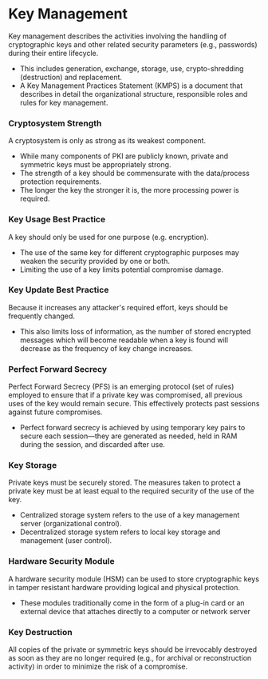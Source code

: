 # Key Management
Key management describes the activities involving the handling of cryptographic keys and other related security parameters (e.g., passwords) during their entire lifecycle.
* This includes generation, exchange, storage, use, crypto-shredding (destruction) and replacement.
* A Key Management Practices Statement (KMPS) is a document that describes in detail the organizational structure, responsible roles and rules for key management.

### Cryptosystem Strength
A cryptosystem is only as strong as its weakest component.
* While many components of PKI are publicly known, private and symmetric keys must be appropriately strong.
* The strength of a key should be commensurate with the data/process protection requirements.
* The longer the key the stronger it is, the more processing power is required.

### Key Usage Best Practice
A key should only be used for one purpose (e.g. encryption).
* The use of the same key for different cryptographic purposes may weaken the security provided by one or both.
* Limiting the use of a key limits potential compromise damage.

### Key Update Best Practice
Because it increases any attacker's required effort, keys should be frequently changed.
* This also limits loss of information, as the number of stored encrypted messages which will become readable when a key is found will decrease as the frequency of key change increases.

### Perfect Forward Secrecy
Perfect Forward Secrecy (PFS) is an emerging protocol (set of rules) employed to ensure that if a private key was compromised, all previous uses of the key would remain secure. This effectively protects past sessions against future compromises.
* Perfect forward secrecy is achieved by using temporary key pairs to secure each session—they are generated as needed, held in RAM during the session, and discarded after use.

### Key Storage
Private keys must be securely stored. The measures taken to protect a private key must be at least equal to the required security of the use of the key.
* Centralized storage system refers to the use of a key management server (organizational control).
* Decentralized storage system refers to local key storage and management (user control).

### Hardware Security Module
A hardware security module (HSM) can be used to store cryptographic keys in tamper resistant hardware providing logical and physical protection.
* These modules traditionally come in the form of a plug-in card or an external device that attaches directly to a computer or network server

### Key Destruction
All copies of the private or symmetric keys should be irrevocably destroyed as soon as they are no longer required (e.g., for archival or reconstruction activity) in order to minimize the risk of a compromise.
